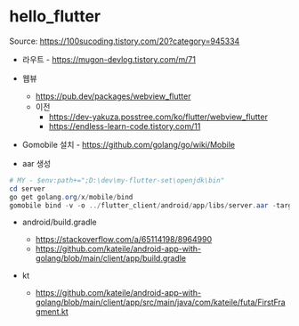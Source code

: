 # hello_flutter

Source: https://100sucoding.tistory.com/20?category=945334


* 라우트 - https://mugon-devlog.tistory.com/m/71
* 웹뷰
    * https://pub.dev/packages/webview_flutter
    * 이전
        * https://dev-yakuza.posstree.com/ko/flutter/webview_flutter
        * https://endless-learn-code.tistory.com/11

* Gomobile 설치 - https://github.com/golang/go/wiki/Mobile

* aar 생성
```powershell
# MY - $env:path+=";D:\dev\my-flutter-set\openjdk\bin"
cd server
go get golang.org/x/mobile/bind
gomobile bind -v -o ../flutter_client/android/app/libs/server.aar -target=android .
```

* android/build.gradle
    * https://stackoverflow.com/a/65114198/8964990
    * https://github.com/kateile/android-app-with-golang/blob/main/client/app/build.gradle

* kt
    * https://github.com/kateile/android-app-with-golang/blob/main/client/app/src/main/java/com/kateile/futa/FirstFragment.kt
